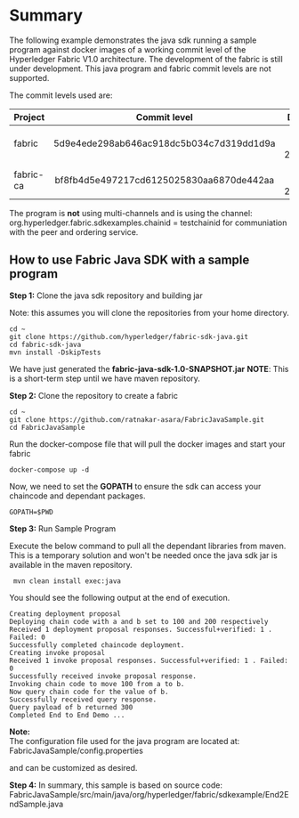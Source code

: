 # Summary
The following example demonstrates the java sdk running a sample program against docker images of a working commit level of the Hyperledger Fabric V1.0 architecture.  The development of the fabric is still under development.  This java program and fabric commit levels are not supported. 

The commit levels used are:

| Project        | Commit level                               | Date        |
|:---------------|:------------------------------------------:|------------:|
| fabric         | 5d9e4ede298ab646ac918dc5b034c7d319dd1d9a   | Jan 30 2017 |
| fabric-ca      | bf8fb4d5e497217cd6125025830aa6870de442aa   | Jan 27 2017 |


The program is **not** using multi-channels and is using the channel:
org.hyperledger.fabric.sdkexamples.chainid = testchainid
for communiation with the peer and ordering service. 

## How to use  Fabric Java SDK with a sample program



**Step 1:**  Clone the java sdk repository and building jar

Note: this assumes you will clone the repositories from your home directory.

```
cd ~
git clone https://github.com/hyperledger/fabric-sdk-java.git
cd fabric-sdk-java
mvn install -DskipTests
```

We have just generated the **fabric-java-sdk-1.0-SNAPSHOT.jar** 
**NOTE**: This is a short-term step until we have maven repository.

**Step 2:**  Clone the repository to create a fabric
```
cd ~
git clone https://github.com/ratnakar-asara/FabricJavaSample.git
cd FabricJavaSample
```

Run the docker-compose file that will pull the docker images and start your fabric

```
docker-compose up -d
```

Now, we need to set the **GOPATH** to ensure the sdk can access your chaincode and dependant packages.  

```
GOPATH=$PWD
```

**Step 3:**  Run Sample Program


Execute the below command to pull all the dependant libraries from maven.  This is a temporary solution and won't be needed once the java sdk jar is available in the maven repository.
```
 mvn clean install exec:java
```

You should see the following output at the end of execution.


```
Creating deployment proposal
Deploying chain code with a and b set to 100 and 200 respectively
Received 1 deployment proposal responses. Successful+verified: 1 . Failed: 0
Successfully completed chaincode deployment.
Creating invoke proposal
Received 1 invoke proposal responses. Successful+verified: 1 . Failed: 0
Successfully received invoke proposal response.
Invoking chain code to move 100 from a to b.
Now query chain code for the value of b.
Successfully received query response.
Query payload of b returned 300
Completed End to End Demo ...

```

**Note:**  
The configuration file used for the java program are located at:
FabricJavaSample/config.properties

and can be customized as desired.


**Step 4:**  In summary, this sample is based on source code:  FabricJavaSample/src/main/java/org/hyperledger/fabric/sdkexample/End2EndSample.java
